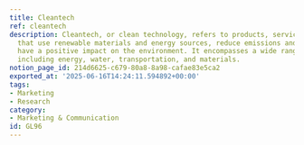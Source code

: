 ```yaml
---
title: Cleantech
ref: cleantech
description: Cleantech, or clean technology, refers to products, services, and processes
  that use renewable materials and energy sources, reduce emissions and waste, and
  have a positive impact on the environment. It encompasses a wide range of sectors,
  including energy, water, transportation, and materials.
notion_page_id: 214d6625-c679-80a8-8a98-cafae83e5ca2
exported_at: '2025-06-16T14:24:11.594892+00:00'
tags:
- Marketing
- Research
category:
- Marketing & Communication
id: GL96
---
```


